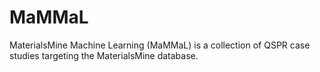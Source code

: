 # MaMMaL
MaterialsMine Machine Learning (MaMMaL) is a collection of QSPR case studies targeting the MaterialsMine database.
